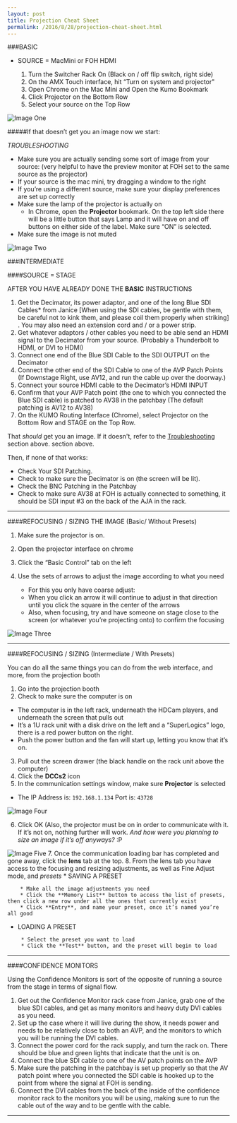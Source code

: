 ```yaml
---
layout: post
title: Projection Cheat Sheet
permalink: /2016/8/28/projection-cheat-sheet.html
---
```


###BASIC

* SOURCE = MacMini or FOH HDMI

	1. Turn the Switcher Rack On (Black on / off flip switch, right side)
	2. On the AMX Touch interface, hit “Turn on system and projector"
	3. Open Chrome on the Mac Mini and Open the Kumo Bookmark
	4. Click Projector on the Bottom Row
	5. Select your source on the Top Row

![Image One](http://i.imgur.com/Hs68lLj.png)

#####If that doesn’t get you an image now we start:

<a name="troubleshooting"> *TROUBLESHOOTING* </a>

* Make sure you are actually sending some sort of image from your source: (very helpful to have the preview monitor at FOH set to the same source as the projector)
* If your source is the mac mini, try dragging a window to the right
* If you’re using a different source, make sure your display preferences are set up correctly
* Make sure the lamp of the projector is actually on
  * In Chrome, open the **Projector** bookmark. On the top left side there will be a little button that says Lamp and it will have on and off buttons on either side of the label. Make sure “ON” is selected.
* Make sure the image is not muted


![Image Two](http://i.imgur.com/xncCve2.png)


###INTERMEDIATE

####SOURCE = STAGE

 AFTER YOU HAVE ALREADY DONE THE **BASIC** INSTRUCTIONS

 1. Get the Decimator, its power adaptor, and one of the long Blue SDI Cables* from Janice [When using the SDI cables, be gentle with them, be careful not to kink them, and please coil them properly when striking] . You may also need an extension cord and / or a power strip.
 2. Get whatever adaptors / other cables you need to be able send an HDMI signal to the Decimator from your source. (Probably a Thunderbolt to HDMI, or DVI to HDMI)
 3. Connect one end of the Blue SDI Cable to the SDI OUTPUT on the Decimator
 4. Connect the other end of the SDI Cable to one of the AVP Patch Points (If Downstage Right, use AV12, and run the cable up over the doorway.)
 4. Connect your source HDMI cable to the Decimator’s HDMI INPUT
 5. Confirm that your AVP Patch point (the one to which you connected the Blue SDI cable) is patched to AV38 in the patchbay (The default patching is AV12 to AV38)
 6. On the KUMO Routing Interface (Chrome), select Projector on the Bottom Row and STAGE on the Top Row.

That *should* get you an image. If it doesn't, refer to the [Troubleshooting](#troubleshooting) section above.
section above.

Then, if none of that works:

* Check Your SDI Patching.
* Check to make sure the Decimator is on (the screen will be lit).
* Check the BNC Patching in the Patchbay
* Check to make sure AV38 at FOH is actually connected to something, it should be SDI input #3 on the back of the AJA in the rack.

***

####REFOCUSING / SIZING THE IMAGE (Basic/ Without Presets)

 1. Make sure the projector is on.
 2. Open the projector interface on chrome
 3. Click the “Basic Control” tab on the left
 4. Use the sets of arrows to adjust the image according to what you need

      *  For this you only have coarse adjust:
      * When you click an arrow it will continue to adjust in that direction until you click the square in the center of the arrows
	  * Also, when focusing, try and have someone on stage close to the screen (or whatever you’re projecting onto) to confirm the focusing

![Image Three](http://i.imgur.com/5Jrk0p3.png)

***

####REFOCUSING / SIZING (Intermediate / With Presets)

You can do all the same things you can do from the web interface, and more, from the projection booth

1. Go into the projection booth
2. Check to make sure the computer is on
 * The computer is in the left rack, underneath the HDCam players, and underneath the screen that pulls out
 * It’s a 1U rack unit with a disk drive on the left and a “SuperLogics” logo, there is a red power button on the right.
 * Push the power button and the fan will start up, letting you know that it’s on.
3. Pull out the screen drawer (the black handle on the rack unit above the computer)
4. Click the **DCCs2** icon
5. In the communication settings window, make sure **Projector** is selected

 *  The IP Address is:  `192.168.1.134` Port is: `43728`

 ![Image Four](http://i.imgur.com/hx6h4VI.png)

6. Click OK (Also, the projector must be on in order to communicate with it. If it’s not on, nothing further will work. *And how were you planning to size an image if it’s off anyways?* :P

 ![Image Five](http://i.imgur.com/O1bGrL9.png)
7. Once the communication loading bar has completed and gone away, click the **lens** tab at the top.
8. From the lens tab you have access to the focusing and resizing adjustments, as well as Fine Adjust mode, and *presets*
	* SAVING A PRESET

 		* Make all the image adjustments you need
 		* Click the **Memory List** button to access the list of presets, then click a new row under all the ones that currently exist
 		* Click **Entry**, and name your preset, once it’s named you’re all good
 * LOADING A PRESET

 		* Select the preset you want to load
 		* Click the **Test** button, and the preset will begin to load

****

####CONFIDENCE MONITORS

Using the Confidence Monitors is sort of the opposite of running a source from the stage in terms of signal flow.

1. Get out the Confidence Monitor rack case from Janice, grab one of the blue SDI cables, and get as many monitors and heavy duty DVI cables as you need.
2. Set up the case where it will live during the show, it needs power and needs to be relatively close to both an AVP, and the monitors to which you will be running the DVI cables.
3. Connect the power cord for the rack supply, and turn the rack on. There should be blue and green lights that indicate that the unit is on.
4. Connect the blue SDI cable to one of the AV patch points on the AVP
5. Make sure the patching in the patchbay is set up properly so that the AV patch point where you connected the SDI cable is hooked up to the point from where the signal at FOH is sending.
6. Connect the DVI cables from the back of the inside of the confidence monitor rack to the monitors you will be using, making sure to run the cable out of the way and to be gentle with the cable.

***

